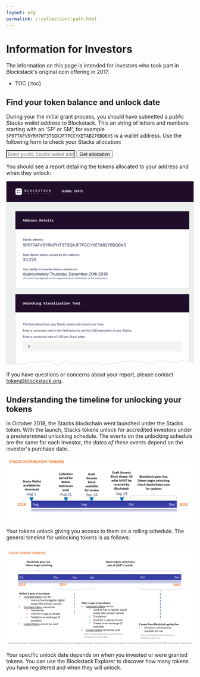 ```yaml
---
layout: org
permalink: /:collection/:path.html
---
```

# Information for Investors

The information on this page is intended for investors who took part in
Blockstack's original coin offering in 2017.

* TOC
{:toc}

## Find your token balance and unlock date

During your the initial grant process, you should have submitted a _public Stacks wallet address_ to Blockstack. This an string of letters and numbers starting with an 'SP' or SM', for example `SP077AFV5YRM7HT3TSQXJF7FCCYXETAB276BQ6XS` is a wallet address. Use the following form to check your Stacks allocation:

<script>
function process()
{
var url="https://genesis.stackstoken.com/app/address/" + document.getElementById("url").value;
location.href=url;
return false;
}
</script>

<form class="uk-form-horizontal" onSubmit="return process();">
 <div>
<input style="background: #fff !important;" class="uk-input" type="text" name="url" id="url" placeholder="Enter public Stacks wallet address">
<input class="uk-button uk-button-default uk-form-width-medium uk-align-center" type="submit" value="Get allocation">
</div>
</form>

You should see a report detailing the tokens allocated to your address and when they unlock:

![](images/unlocking-address.png)

If you have questions or concerns about your report, please contact <token@blockstack.org>.


## Understanding the timeline for unlocking your tokens

In October 2018, the Stacks blockchain went launched under the Stacks token.
With the launch, Stacks tokens unlock for accredited investors under a
predetermined unlocking schedule. The events on the unlocking schedule are the
same for each investor, *the dates of these events* depend on the investor's
purchase date.

![](images/distribution.png)

Your tokens unlock giving you access to them on a rolling schedule. The general
timeline for unlocking tokens is as follows:

![](images/unlocking.png)

Your specific unlock date depends on when you invested or were granted tokens.
You can use the Blockstack Explorer to discover how many tokens you have
registered and when they will unlock.

